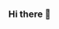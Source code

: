 ### Hi there 👋

<!--
**Pankti910/Pankti910** is a ✨ _special_ ✨ repository because its `README.md` (this file) appears on your GitHub profile.

Passion towards Java and cloud computing

### 📫 How to reach me:panktishah910@email.com
-->
